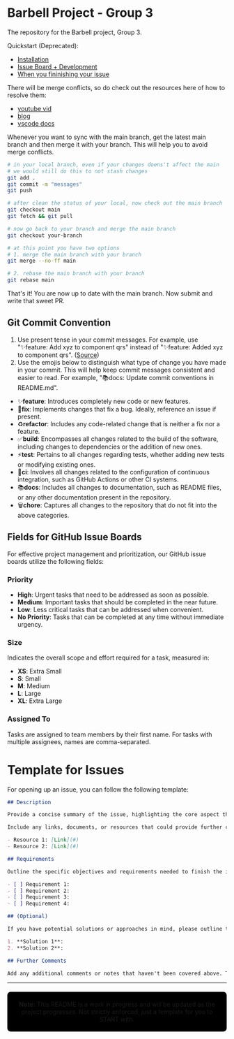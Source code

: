 # Barbell Project - Group 3

The repository for the Barbell project, Group 3.

Quickstart (Deprecated):

- [Installation](https://scribehow.com/shared/Quickstart_Barbell___I7R2_mESL68FTCAMcbF8w)
- [Issue Board + Development](https://scribehow.com/shared/Issue_and_start_working_on_Barbell__ibGJtJNdRfqZ1aucOCC0sg)
- [When you fininishing your issue](#)

There will be merge conflicts, so do check out the resources here of how to resolve them:

- [youtube vid](https://www.youtube.com/watch?v=QmKdodJU-js)
- [blog](https://leonardomontini.dev/merge-conflict-vscode/)
- [vscode docs](https://code.visualstudio.com/docs/sourcecontrol/overview)

Whenever you want to sync with the main branch, get the latest main branch and then merge it with your branch. This will help you to avoid merge conflicts.

```bash
# in your local branch, even if your changes doens't affect the main
# we would still do this to not stash changes
git add .
git commit -m "messages"
git push

# after clean the status of your local, now check out the main branch
git checkout main
git fetch && git pull

# now go back to your branch and merge the main branch
git checkout your-branch

# at this point you have two options
# 1. merge the main branch with your branch
git merge --no-ff main

# 2. rebase the main branch with your branch
git rebase main
```

That's it! You are now up to date with the main branch. Now submit and write that sweet PR.

## Git Commit Convention
1. Use present tense in your commit messages. For example, use "✨feature: Add xyz to component qrs" instead of "✨feature: Added xyz to component qrs". ([Source](https://stackoverflow.com/questions/3580013/should-i-use-past-or-present-tense-in-git-commit-messages))
2. Use the emojis below to distinguish what type of change you have made in your commit. This will help keep commit messages consistent and easier to read. For example, "📚docs: Update commit conventions in README.md".
- ✨**feature**: Introduces completely new code or new features.
- 🐛**fix**: Implements changes that fix a bug. Ideally, reference an issue if present.
- ♻️**refactor**: Includes any code-related change that is neither a fix nor a feature.
- ✅**build**: Encompasses all changes related to the build of the software, including changes to dependencies or the addition of new ones.
- ⚡️**test**: Pertains to all changes regarding tests, whether adding new tests or modifying existing ones.
- 🚰**ci**: Involves all changes related to the configuration of continuous integration, such as GitHub Actions or other CI systems.
- 📚**docs**: Includes all changes to documentation, such as README files, or any other documentation present in the repository.
- 🗑️**chore**: Captures all changes to the repository that do not fit into the above categories.

## Fields for GitHub Issue Boards

For effective project management and prioritization, our GitHub issue boards utilize the following fields:

### Priority

- **High**: Urgent tasks that need to be addressed as soon as possible.
- **Medium**: Important tasks that should be completed in the near future.
- **Low**: Less critical tasks that can be addressed when convenient.
- **No Priority**: Tasks that can be completed at any time without immediate urgency.

### Size

Indicates the overall scope and effort required for a task, measured in:

- **XS**: Extra Small
- **S**: Small
- **M**: Medium
- **L**: Large
- **XL**: Extra Large

### Assigned To

Tasks are assigned to team members by their first name. For tasks with multiple assignees, names are comma-separated.

# Template for Issues

For opening up an issue, you can follow the following template:

```markdown
## Description

Provide a concise summary of the issue, highlighting the core aspect that needs attention or resolution. Elaborate on the issue, including what prompted it, its impact, and any relevant details that will aid in understanding the scope and urgency of the problem.

Include any links, documents, or resources that could provide further context or information relevant to the issue.

- Resource 1: [Link](#)
- Resource 2: [Link](#)

## Requirements

Outline the specific objectives and requirements needed to finish the issue. Clearly state what success looks like for this issue.

- [ ] Requirement 1:
- [ ] Requirement 2:
- [ ] Requirement 3:
- [ ] Requirement 4:

## (Optional)

If you have potential solutions or approaches in mind, please outline them here. This section is optional and can include any preliminary ideas or alternative strategies.

1. **Solution 1**:
2. **Solution 2**:

## Further Comments

Add any additional comments or notes that haven't been covered above. This could include concerns, observations, or any other relevant information.
```

---

<div align="center" style="background-color: #000000; border-radius: 8px; padding: 20px; margin: 20px 0;">
  <strong>Note:</strong> This README is a work in progress and will be updated as the project progresses. Not strictly enforced, just a template for you to START with.
</div>
